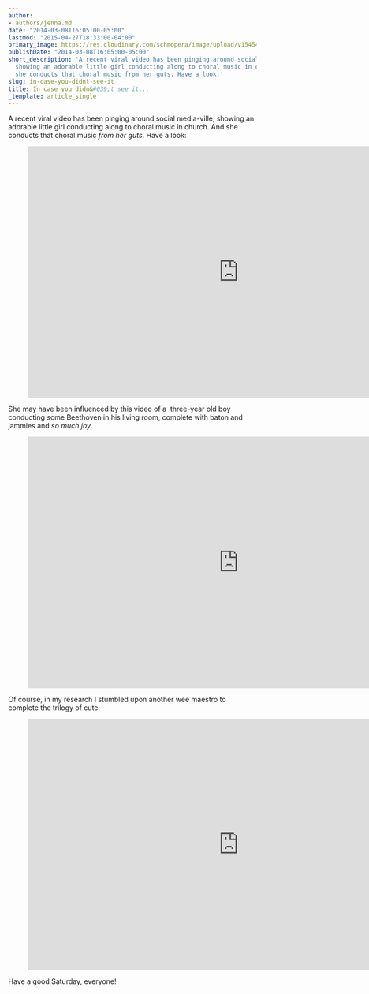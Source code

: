 ```yaml
---
author:
- authors/jenna.md
date: "2014-03-08T16:05:00-05:00"
lastmod: "2015-04-27T18:33:00-04:00"
primary_image: https://res.cloudinary.com/schmopera/image/upload/v1545409169/media/webhook-uploads/1430173899101/Screen%20Shot%202015-04-27%20at%206.27.22%20PM.png
publishDate: "2014-03-08T16:05:00-05:00"
short_description: 'A recent viral video has been pinging around social media-ville,
  showing an adorable little girl conducting along to choral music in church. And
  she conducts that choral music from her guts. Have a look:'
slug: in-case-you-didnt-see-it
title: In case you didn&#039;t see it...
_template: article_single
---
```


A recent viral video has been pinging around social media-ville, showing an adorable little girl conducting along to choral music in church. And she conducts that choral music _from her guts_. Have a look:

<figure data-type="video">
<iframe width="854" height="510" src="https://www.youtube.com/embed/i7W3ICpONVs" frameborder="0" allowfullscreen></iframe>
</figure>

She may have been influenced by this video of a  three-year old boy conducting some Beethoven in his living room, complete with baton and jammies and _so much joy_.

<figure data-type="video">
<iframe width="854" height="510" src="https://www.youtube.com/embed/0REJ-lCGiKU" frameborder="0" allowfullscreen></iframe>
</figure>

Of course, in my research I stumbled upon another wee maestro to complete the trilogy of cute:

<figure data-type="video">
<iframe width="854" height="510" src="https://www.youtube.com/embed/vPQAfjbkbck" frameborder="0" allowfullscreen></iframe>
</figure>

Have a good Saturday, everyone!
